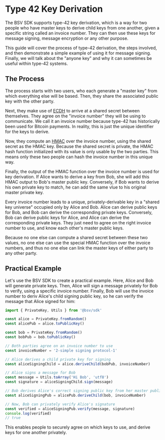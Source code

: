 # Type 42 Key Derivation

The BSV SDK supports type-42 key derivation, which is a way for two people who have master keys to derive child keys from one another, given a specific string called an invoice number. They can then use these keys for message signing, message encryption or any other purpose.

This guide will cover the process of type-42 derivation, the steps involved, and then demonstrate a simple example of using it for message signing. Finally, we will talk about the "anyone key" and why it can sometimes be useful within type-42 systems.

## The Process

The process starts with two users, who each generate a "master key" from which everything else will be based. Then, they share the associated public key with the other party.

Next, they make use of [ECDH](ecdh.md) to arrive at a shared secret between themselves. They agree on the "invoice number" they will be using to communicate. We call it an invoice number because type-42 has historically been used for Bitcoin payments. In reality, this is just the unique identifier for the keys to derive.

Now, they compute an [HMAC](using\_hashes\_and\_hmacs.md) over the invoice number, using the shared secret as the HMAC key. Because the shared secret is private, the HMAC hash function initialized with its value is only usable by the two parties. This means only these two people can hash the invoice number in this unique way.

Finally, the output of the HMAC function over the invoice number is used for key derivation. If Alice wants to derive a key from Bob, she will add this HMAC output to Bob's master public key. Conversely, if Bob wants to derive his own private key to match, he can add the same vlue to his original master private key.

Every invoice number leads to a unique, privately-derivable key in a "shared key universe" occupied only by Alice and Bob. Alice can derive public keys for Bob, and Bob can derive the corresponding private keys. Conversely, Bob can derive public keys for Alice, and Alice can derive the corresponding private keys. They just need to agree on the right invoice number to use, and know each other's master public keys.

Because no one else can compute a shared secret between these two values, no one else can use the special HMAC function over the invoice numbers, and thus no one else can link the master keys of either party to any other party.

## Practical Example

Let's use the BSV SDK to create a practical example. Here, Alice and Bob will generate private keys. Then, Alice will sign a message privately for Bob to verify, using a specific invoice number. Finally, Bob will use the invoice number to deriv Alice's child signing public key, so he can verify the message that Alice signed for him:

```ts
import { PrivateKey, Utils } from '@bsv/sdk'

const alice = PrivateKey.fromRandom()
const alicePub = alice.toPublicKey()

const bob = PrivateKey.fromRandom()
const bobPub = bob.toPublicKey()

// Both parties agree on an invoice number to use
const invoiceNumber = '2-simple signing protocol-1'

// Alice derives a child private key for signing
const aliceSigningChild = alice.deriveChild(bobPub, invoiceNumber)

// Alice signs a message for Bob
const message = Utils.toArray('Hi Bob', 'utf8')
const signature = aliceSigningChild.sign(message)

// Bob derives Alice's correct signing public key from her master public key
const aliceSigningPub = alicePub.deriveChild(bob, invoiceNumber)

// Now, Bob can privately verify Alice's signature
const verified = aliceSigningPub.verify(message, signature)
console.log(verified)
// true
```

This enables people to securely agree on which keys to use, and derive keys for one another privately.
